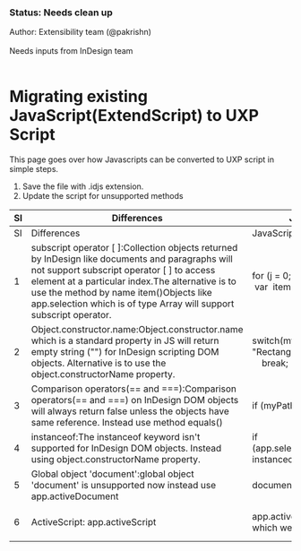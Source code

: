 <!-- Status -->
<TitleBlock slots="heading, text" theme="light" />

### Status: Needs clean up

Author: Extensibility team (@pakrishn) <br></br>
Needs inputs from InDesign team <br></br>
<!-- End of status -->

<!-- 
Q: Are these applicable to plugins as well?
Combine index2.md 
-->


# Migrating existing JavaScript(ExtendScript) to UXP Script

This page goes over how Javascripts can be converted to UXP script in simple steps.

1. Save the file with .idjs extension.
2. Update the script for unsupported methods

| SI | Differences                                                                                                                                                                                                                                                                                                        | JavaScript(Objects also haveExtend Script)                                                                                                                                                                                                                                                                                                                                                                   | UXP Script                                                                                                                                                                                                                                                                                                                                                                                                  |
|----|--------------------------------------------------------------------------------------------------------------------------------------------------------------------------------------------------------------------------------------------------------------------------------------------------------------------|--------------------------------------------------------------------------------------------------------------------------------------------------------------------------------------------------------------------------------------------------------------------------------------------------------------------------------------------------------------------------------------------------------------|-------------------------------------------------------------------------------------------------------------------------------------------------------------------------------------------------------------------------------------------------------------------------------------------------------------------------------------------------------------------------------------------------------------|
| SI | Differences                                                                                                                                                                                                                                                                                                        | JavaScript(Objects also haveExtend Script)                                                                                                                                                                                                                                                                                                                                                                   | UXP Script                                                                                                                                                                                                                                                                                                                                                                                                  |
| 1  | subscript operator [ ]:Collection objects returned by InDesign like documents and paragraphs will not support subscript operator [ ] to access element at a particular index.The alternative is to use the method by name item()Objects like app.selection which is of type Array will support subscript operator. | for (j = 0; j &lt; app.selection[0].paragraphs.length; j++){&nbsp; &nbsp; &nbsp; &nbsp; &nbsp; &nbsp; &nbsp; &nbsp;var&nbsp; item = app.selection[0].paragraphs[j];}                                                                                                                                                                                                                                         | for (j = 0; j &lt; app.selection[0].paragraphs.length; j++){&nbsp; &nbsp; &nbsp; &nbsp; &nbsp; &nbsp; &nbsp; &nbsp;var&nbsp; item = app.selection[0].paragraphs.item(j);}                                                                                                                                                                                                                                   |
| 2  | Object.constructor.name:Object.constructor.name which is a standard property in JS will return empty string ("") for InDesign scripting DOM objects. Alternative is to use the object.constructorName property.                                                                                                    | switch(myPageItem.constructor.name){&nbsp; &nbsp; &nbsp; &nbsp; &nbsp; &nbsp; &nbsp; &nbsp; &nbsp; &nbsp; case "Rectangle":&nbsp; &nbsp; &nbsp; &nbsp; &nbsp; &nbsp; &nbsp; &nbsp; &nbsp; &nbsp; case "Oval":&nbsp; &nbsp; &nbsp; &nbsp; &nbsp; &nbsp; &nbsp; &nbsp; &nbsp; &nbsp; &nbsp; &nbsp; ...&nbsp; &nbsp; &nbsp; &nbsp; &nbsp; &nbsp; &nbsp; &nbsp; &nbsp; &nbsp; &nbsp; &nbsp; break;&nbsp; &nbsp;} | switch(myPageItem.constructorName){&nbsp; &nbsp; &nbsp; &nbsp; &nbsp; &nbsp; &nbsp; &nbsp; &nbsp; &nbsp; case "Rectangle":&nbsp; &nbsp; &nbsp; &nbsp; &nbsp; &nbsp; &nbsp; &nbsp; &nbsp; &nbsp; case "Oval":&nbsp; &nbsp; &nbsp; &nbsp; &nbsp; &nbsp; &nbsp; &nbsp; &nbsp; &nbsp; &nbsp; &nbsp; ...&nbsp; &nbsp; &nbsp; &nbsp; &nbsp; &nbsp; &nbsp; &nbsp; &nbsp; &nbsp; &nbsp; &nbsp; break;&nbsp; &nbsp;} |
| 3  | Comparison operators(== and ===):Comparison operators(== and ===) on InDesign DOM objects will always return false unless the objects have same reference. Instead use method equals()                                                                                                                             | if (myPath.pathType == PathType.closedPath) { ... }                                                                                                                                                                                                                                                                                                                                                          | if (myPath.pathType.equals(PathType.closedPath)) { ... }                                                                                                                                                                                                                                                                                                                                                    |
| 4  | instanceof:The instanceof keyword isn't supported for InDesign DOM objects. Instead using object.constructorName property.                                                                                                                                                                                         | if (app.selection[0].paragraphs[0].appliedParagraphStyle.parent instanceofParagraphStyleGroup) { ... }                                                                                                                                                                                                                                                                                                       | if (app.selection[0].paragraphs.item(0).parent.constructorName =="ParagraphStyleGroup") { ... }                                                                                                                                                                                                                                                                                                             |
| 5  | Global object 'document':global object 'document' is unsupported now instead use app.activeDocument                                                                                                                                                                                                                | document.findText()                                                                                                                                                                                                                                                                                                                                                                                          | app.activeDocument.findText()                                                                                                                                                                                                                                                                                                                                                                               |
| 6  | ActiveScript: app.activeScript                                                                                                                                                                                                                                                                                     | app.activeScript returns current running script as file object on which we can access other properties.                                                                                                                                                                                                                                                                                                      | app.activeScript returns the path of the current script as a string. No other properties can be accessed on app.activeScript&nbsp;                                                                                                                                                                                                                                                                          |
